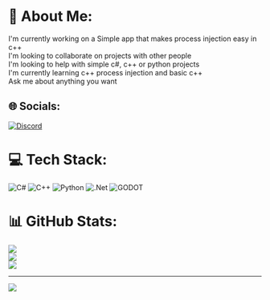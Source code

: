 # 💫 About Me:
I'm currently working on a Simple app that makes process injection easy in c++<br>I'm looking to collaborate on projects with other people<br>I'm looking to help with simple c#, c++ or python projects<br>I'm currently learning c++ process injection and basic c++<br>Ask me about anything you want<br>


## 🌐 Socials:
[![Discord](https://img.shields.io/badge/Discord-%237289DA.svg?logo=discord&logoColor=white)](https://discord.gg/MARI0x83#5842) 

# 💻 Tech Stack:
![C#](https://img.shields.io/badge/c%23-%23239120.svg?style=for-the-badge&logo=c-sharp&logoColor=white) ![C++](https://img.shields.io/badge/c++-%2300599C.svg?style=for-the-badge&logo=c%2B%2B&logoColor=white) ![Python](https://img.shields.io/badge/python-3670A0?style=for-the-badge&logo=python&logoColor=ffdd54) ![.Net](https://img.shields.io/badge/.NET-5C2D91?style=for-the-badge&logo=.net&logoColor=white) ![GODOT](https://img.shields.io/badge/godot-3582bb.svg?style=for-the-badge&logo=godot-engine&logoColor=white)
# 📊 GitHub Stats:
![](https://github-readme-stats.vercel.app/api?username=MARIUCHINAS&theme=dark&hide_border=false&include_all_commits=true&count_private=true)<br/>
![](https://github-readme-streak-stats.herokuapp.com/?user=MARIUCHINAS&theme=dark&hide_border=false)<br/>
![](https://github-readme-stats.vercel.app/api/top-langs/?username=MARIUCHINAS&theme=dark&hide_border=false&include_all_commits=true&count_private=true&layout=compact)

---
[![](https://visitcount.itsvg.in/api?id=MARIUCHINAS&icon=0&color=0)](https://visitcount.itsvg.in)

<!-- Proudly created with GPRM ( https://gprm.itsvg.in ) -->
